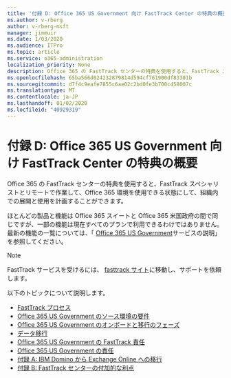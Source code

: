 ```yaml
---
title: '付録 D: Office 365 US Government 向け FastTrack Center の特典の概要'
ms.author: v-rberg
author: v-rberg-msft
manager: jimmuir
ms.date: 1/03/2020
ms.audience: ITPro
ms.topic: article
ms.service: o365-administration
localization_priority: None
description: Office 365 の FastTrack センターの特典を使用すると、FastTrack スペシャリストとリモートで作業して、Office 365 環境を使用できる状態にして、組織内での展開と使用を計画することができます。
ms.openlocfilehash: 65ba566d024232879814d594cf761900df83301b
ms.sourcegitcommit: d7f4c9eafe7855c6ae02c2bd0fe3b700c458007c
ms.translationtype: MT
ms.contentlocale: ja-JP
ms.lasthandoff: 01/02/2020
ms.locfileid: "40929319"
---
```

# <a name="appendix-d---fasttrack-center-benefit-overview-for-office-365-us-government"></a>付録 D: Office 365 US Government 向け FastTrack Center の特典の概要

Office 365 の FastTrack センターの特典を使用すると、FastTrack スペシャリストとリモートで作業して、Office 365 環境を使用できる状態にして、組織内での展開と使用を計画することができます。 
  
ほとんどの製品と機能は Office 365 スイートと Office 365 米国政府の間で同じですが、一部の機能は現在すべてのプランで利用できるわけではありません。 最新の機能の一覧については、「 [Office 365 US Government](https://aka.ms/aboutgovcloud)サービスの説明」を参照してください。

> [!NOTE]
> FastTrack サービスを受けるには、 [fasttrack サイト](https://go.microsoft.com/fwlink/?linkid=780698)に移動し、サポートを依頼します。  

以下のトピックについて説明します。
- [FastTrack プロセス](O365-fasttrack-process.md) 
- [Office 365 US Government のソース環境の要件](US-Gov-appendix-source-environment-expectations.md)   
- [Office 365 US Government のオンボードと移行のフェーズ](US-Gov-appendix-onboarding-and-migration.md)
- [データ移行](O365-data-migration.md)    
- [Office 365 US Government の FastTrack 責任](US-Gov-appendix-fasttrack-responsibilities.md)   
- [Office 365 US Government の責任](US-Gov-appendix-your-responsibilities.md) 
- [付録 A: IBM Domino から Exchange Online への移行](O365-from-ibm-domino-to-exchange-online.md)   
- [付録 B: FastTrack センターの付加的な利点](O365-fasttrack-additional-benefits.md)


